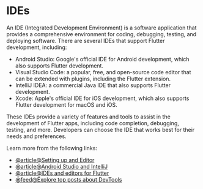 # IDEs

An IDE (Integrated Development Environment) is a software application that provides a comprehensive environment for coding, debugging, testing, and deploying software. There are several IDEs that support Flutter development, including:

- Android Studio: Google's official IDE for Android development, which also supports Flutter development.
- Visual Studio Code: a popular, free, and open-source code editor that can be extended with plugins, including the Flutter extension.
- IntelliJ IDEA: a commercial Java IDE that also supports Flutter development.
- Xcode: Apple's official IDE for iOS development, which also supports Flutter development for macOS and iOS.

These IDEs provide a variety of features and tools to assist in the development of Flutter apps, including code completion, debugging, testing, and more. Developers can choose the IDE that works best for their needs and preferences.

Learn more from the following links:

- [@article@Setting up and Editor](https://docs.flutter.dev/get-started/editor)
- [@article@Android Studio and IntelliJ](https://docs.flutter.dev/development/tools/android-studio)
- [@article@IDEs and editors for Flutter](https://dart.dev/tools#ides-and-editors)
- [@feed@Explore top posts about DevTools](https://app.daily.dev/tags/devtools?ref=roadmapsh)

